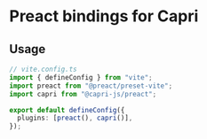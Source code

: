 # Preact bindings for Capri

## Usage

```ts
// vite.config.ts
import { defineConfig } from "vite";
import preact from "@preact/preset-vite";
import capri from "@capri-js/preact";

export default defineConfig({
  plugins: [preact(), capri()],
});
```
